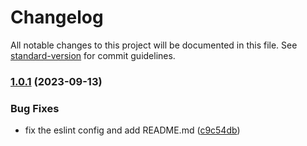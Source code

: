 # Changelog

All notable changes to this project will be documented in this file. See [standard-version](https://github.com/conventional-changelog/standard-version) for commit guidelines.

### [1.0.1](https://github.com/Nos-Futurs/eslint-prettier-config/compare/v1.0.0...v1.0.1) (2023-09-13)


### Bug Fixes

* fix the eslint config and add README.md ([c9c54db](https://github.com/Nos-Futurs/eslint-prettier-config/commit/c9c54db0245501eb6b0630e4bad194fb76b108ca))
